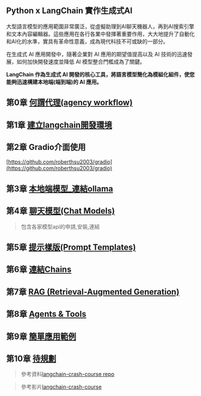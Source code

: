 ## Python x LangChain 實作生成式AI

大型語言模型的應用範圍非常廣泛，從虛擬助理到AI聊天機器人，再到AI搜索引擎和文本內容編輯器。這些應用在各行各業中發揮著重要作用，大大地提升了自動化和AI化的水準，實具有革命性意義，成為現代科技不可或缺的一部分。

在生成式 AI 應用開發中，隨著企業對 AI 應用的期望值提高以及 AI 技術的迅速發展，如何加快開發速度並降低 AI 模型整合門檻成為了關鍵。

**LangChain 作為生成式 AI 開發的核心工具，將語言模型簡化為模組化組件，使您能夠迅速構建本地端(端到端)的 AI 應用。**

## 第0章 [何謂代理(agency workflow)](./何謂AIAgent)

## 第1章 [建立langchain開發環境](./建立langchain開發環境/README.md)

## 第2章 Gradio介面使用

[https://github.com/roberthsu2003/gradio](https://github.com/roberthsu2003/gradio)

## 第3章 [本地端模型_連結ollama](./0_連結ollama/README.md)

## 第4章 [聊天模型(Chat Models)](./1_chat_models)

> 包含各家模型api的申請,安裝,連結

## 第5章 [提示樣版(Prompt Templates)](./2_prompt_templates/)

## 第6章 [連結Chains](./3_chains/)

## 第7章 [RAG (Retrieval-Augmented Generation)](./4_rag)

## 第8章 [Agents & Tools](./5_agents_tools)

## 第9章 [簡單應用範例](簡單範例)

## 第10章 [待規劃](./待規劃)

> 參考資料[langchain-crash-course repo](https://github.com/bhancockio/langchain-crash-course)

> 參考影片[langchain-crash-course](https://youtu.be/yF9kGESAi3M?si=yfU54HMUf9yrm0kW)



